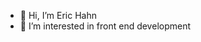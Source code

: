 - 👋 Hi, I’m Eric Hahn  
- 👀 I’m interested in front end development


<!---
AlexandrPopkov/AlexandrPopkov is a ✨ special ✨ repository because its `README.md` (this file) appears on your GitHub profile.
You can click the Preview link to take a look at your changes.
--->
